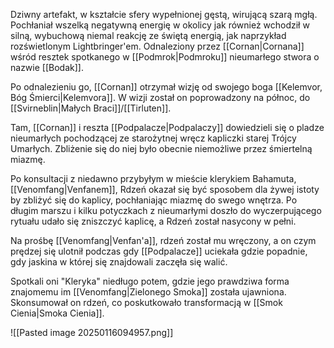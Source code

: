 Dziwny artefakt, w kształcie sfery wypełnionej gęstą, wirującą szarą mgłą. Pochłaniał wszelką negatywną energię w okolicy jak również wchodził w silną, wybuchową niemal reakcję ze świętą energią, jak naprzykład rozświetlonym Lightbringer'em. Odnaleziony przez [[Cornan|Cornana]] wśród resztek spotkanego w [[Podmrok|Podmroku]] nieumarłego stwora o nazwie [[Bodak]].

Po odnalezieniu go, [[Cornan]] otrzymał wizję od swojego boga [[Kelemvor, Bóg Śmierci|Kelemvora]]. W wizji został on poprowadzony na północ, do [[Svirneblin|Małych Braci]]/[[Tirluten]].

Tam, [[Cornan]] i reszta [[Podpalacze|Podpalaczy]] dowiedzieli się o pladze nieumarłych pochodzącej ze starożytnej wręcz kapliczki starej Trójcy Umarłych. Zbliżenie się do niej było obecnie niemożliwe przez śmiertelną miazmę.

Po konsultacji z niedawno przybyłym w mieście klerykiem Bahamuta, [[Venomfang|Venfanem]], Rdzeń okazał się być sposobem dla żywej istoty by zbliżyć się do kaplicy, pochłaniając miazmę do swego wnętrza. Po długim marszu i kilku potyczkach z nieumarłymi doszło do wyczerpującego rytuału udało się zniszczyć kaplicę, a Rdzeń został nasycony w pełni.

Na prośbę [[Venomfang|Venfan'a]], rdzeń został mu wręczony, a on czym prędzej się ulotnił podczas gdy [[Podpalacze]] uciekała gdzie popadnie, gdy jaskina w której się znajdowali zaczęła się walić.

Spotkali oni "Kleryka" niedługo potem, gdzie jego prawdziwa forma znajomemu im [[Venomfang|Zielonego Smoka]] została ujawniona. Skonsumował on rdzeń, co poskutkowało transformacją w [[Smok Cienia|Smoka Cienia]].

![[Pasted image 20250116094957.png]]